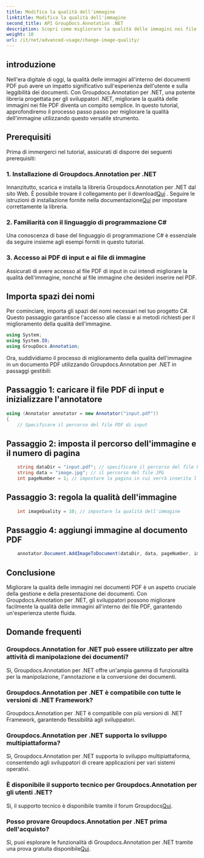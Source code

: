 ```yaml
---
title: Modifica la qualità dell'immagine
linktitle: Modifica la qualità dell'immagine
second_title: API GroupDocs.Annotation .NET
description: Scopri come migliorare la qualità delle immagini nei file PDF utilizzando Groupdocs.Annotation per .NET. Segui la nostra guida passo passo.
weight: 10
url: /it/net/advanced-usage/change-image-quality/
---
```

## introduzione
Nell'era digitale di oggi, la qualità delle immagini all'interno dei documenti PDF può avere un impatto significativo sull'esperienza dell'utente e sulla leggibilità dei documenti. Con Groupdocs.Annotation per .NET, una potente libreria progettata per gli sviluppatori .NET, migliorare la qualità delle immagini nei file PDF diventa un compito semplice. In questo tutorial, approfondiremo il processo passo passo per migliorare la qualità dell'immagine utilizzando questo versatile strumento.
## Prerequisiti
Prima di immergerci nel tutorial, assicurati di disporre dei seguenti prerequisiti:
### 1. Installazione di Groupdocs.Annotation per .NET
 Innanzitutto, scarica e installa la libreria Groupdocs.Annotation per .NET dal sito Web. È possibile trovare il collegamento per il download[Qui](https://releases.groupdocs.com/annotation/net/) . Seguire le istruzioni di installazione fornite nella documentazione[Qui](https://tutorials.groupdocs.com/annotation/net/) per impostare correttamente la libreria.
### 2. Familiarità con il linguaggio di programmazione C#
Una conoscenza di base del linguaggio di programmazione C# è essenziale da seguire insieme agli esempi forniti in questo tutorial.
### 3. Accesso ai PDF di input e ai file di immagine
Assicurati di avere accesso al file PDF di input in cui intendi migliorare la qualità dell'immagine, nonché al file immagine che desideri inserire nel PDF.

## Importa spazi dei nomi
Per cominciare, importa gli spazi dei nomi necessari nel tuo progetto C#. Questo passaggio garantisce l'accesso alle classi e ai metodi richiesti per il miglioramento della qualità dell'immagine.

```csharp
using System;
using System.IO;
using GroupDocs.Annotation;
```

Ora, suddividiamo il processo di miglioramento della qualità dell'immagine in un documento PDF utilizzando Groupdocs.Annotation per .NET in passaggi gestibili:
## Passaggio 1: caricare il file PDF di input e inizializzare l'annotatore
```csharp
using (Annotator annotator = new Annotator("input.pdf"))
{
    // Specificare il percorso del file PDF di input
```
## Passaggio 2: imposta il percorso dell'immagine e il numero di pagina
```csharp
    string dataDir = "input.pdf"; // specificare il percorso del file PDF di input
    string data = "image.jpg"; // il percorso del file JPG
    int pageNumber = 1; // impostare la pagina in cui verrà inserita l'immagine
```
## Passaggio 3: regola la qualità dell'immagine
```csharp
    int imageQuality = 10; // impostare la qualità dell'immagine
```
## Passaggio 4: aggiungi immagine al documento PDF
```csharp
    annotator.Document.AddImageToDocument(dataDir, data, pageNumber, imageQuality);
```

## Conclusione
Migliorare la qualità delle immagini nei documenti PDF è un aspetto cruciale della gestione e della presentazione dei documenti. Con Groupdocs.Annotation per .NET, gli sviluppatori possono migliorare facilmente la qualità delle immagini all'interno dei file PDF, garantendo un'esperienza utente fluida.
## Domande frequenti
### Groupdocs.Annotation for .NET può essere utilizzato per altre attività di manipolazione dei documenti?
Sì, Groupdocs.Annotation per .NET offre un'ampia gamma di funzionalità per la manipolazione, l'annotazione e la conversione dei documenti.
### Groupdocs.Annotation per .NET è compatibile con tutte le versioni di .NET Framework?
Groupdocs.Annotation per .NET è compatibile con più versioni di .NET Framework, garantendo flessibilità agli sviluppatori.
### Groupdocs.Annotation per .NET supporta lo sviluppo multipiattaforma?
Sì, Groupdocs.Annotation per .NET supporta lo sviluppo multipiattaforma, consentendo agli sviluppatori di creare applicazioni per vari sistemi operativi.
### È disponibile il supporto tecnico per Groupdocs.Annotation per gli utenti .NET?
 Sì, il supporto tecnico è disponibile tramite il forum Groupdocs[Qui](https://forum.groupdocs.com/c/annotation/10).
### Posso provare Groupdocs.Annotation per .NET prima dell'acquisto?
 Sì, puoi esplorare le funzionalità di Groupdocs.Annotation per .NET tramite una prova gratuita disponibile[Qui](https://releases.groupdocs.com/).